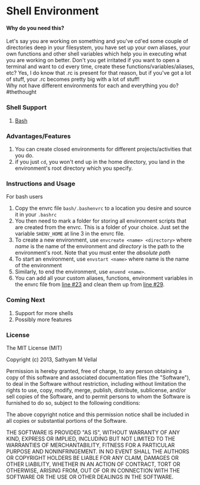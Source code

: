 Shell Environment
=================

#### Why do you need this?

Let's say you are working on something and you've cd'ed some couple of directories deep in your filesystem, you have set up your own aliases, your own functions and other shell variables which help you in executing what you are working on better. Don't you get irritated if you want to open a terminal and want to cd every time, create these functions/variables/aliases, etc? Yes, I do know that .rc is present for that reason, but if you've got a lot of stuff, your .rc becomes pretty big with a lot of stuff!  
Why not have different environments for each and everything you do? #thethought

### Shell Support

1. [Bash](https://github.com/sathyamvellal/shenv/tree/master/bash/)


### Advantages/Features

1. You can create closed environments for different projects/activities that you do.
2. if you just `cd`, you won't end up in the home directory, you land in the environment's root directory which you specify. 

### Instructions and Usage

For bash users

1. Copy the envrc file `bash/.bashenvrc` to a location you desire and source it in your `.bashrc`
2. You then need to mark a folder for storing all environment scripts that are created from the envrc. This is a folder of your choice. Just set the variable `SHENV_HOME` at line 3 in the envrc file.
3. To create a new environment, use `envcreate <name> <directory>` where *name* is the name of the environment and *directory* is the path to the environment's root. Note that you must enter the *absolute path*
4. To start an environment, use `envstart <name>` where name is the name of the environment
5. Similarly, to end the environment, use `envend <name>`. 
6. You can add all your custom aliases, functions, environment variables in the envrc file from [line #23][1] and clean them up from [line #29][2].

### Coming Next

1. Support for more shells
2. Possibly more features

### License

The MIT License (MIT)

Copyright (c) 2013, Sathyam M Vellal

Permission is hereby granted, free of charge, to any person obtaining a copy
of this software and associated documentation files (the "Software"), to deal
in the Software without restriction, including without limitation the rights
to use, copy, modify, merge, publish, distribute, sublicense, and/or sell
copies of the Software, and to permit persons to whom the Software is
furnished to do so, subject to the following conditions:

The above copyright notice and this permission notice shall be included in
all copies or substantial portions of the Software.

THE SOFTWARE IS PROVIDED "AS IS", WITHOUT WARRANTY OF ANY KIND, EXPRESS OR
IMPLIED, INCLUDING BUT NOT LIMITED TO THE WARRANTIES OF MERCHANTABILITY,
FITNESS FOR A PARTICULAR PURPOSE AND NONINFRINGEMENT. IN NO EVENT SHALL THE
AUTHORS OR COPYRIGHT HOLDERS BE LIABLE FOR ANY CLAIM, DAMAGES OR OTHER
LIABILITY, WHETHER IN AN ACTION OF CONTRACT, TORT OR OTHERWISE, ARISING FROM,
OUT OF OR IN CONNECTION WITH THE SOFTWARE OR THE USE OR OTHER DEALINGS IN
THE SOFTWARE.

[1]: https://github.com/sathyamvellal/shenv/blob/master/bash/.bashenvrc#L23
[2]: https://github.com/sathyamvellal/shenv/blob/master/bash/.bashenvrc#L29